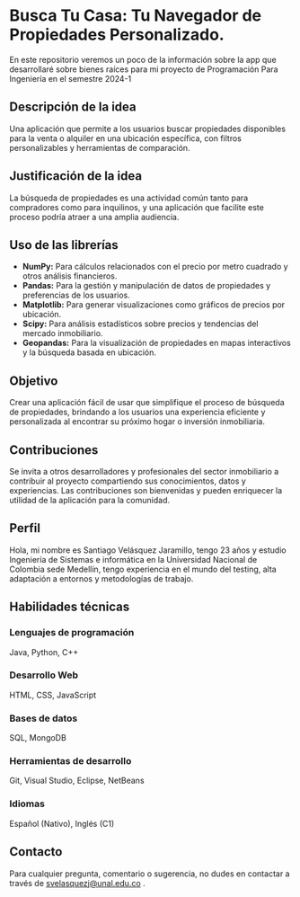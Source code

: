 # Busca Tu Casa: Tu Navegador de Propiedades Personalizado.
En este repositorio veremos un poco de la información sobre la app que desarrollaré sobre bienes raíces para mi proyecto de Programación Para Ingeniería en el semestre 2024-1

## Descripción de la idea
Una aplicación que permite a los usuarios buscar propiedades disponibles para la venta o alquiler en una ubicación específica, con filtros personalizables y herramientas de comparación.

## Justificación de la idea
La búsqueda de propiedades es una actividad común tanto para compradores como para inquilinos, y una aplicación que facilite este proceso podría atraer a una amplia audiencia.

## Uso de las librerías
- **NumPy:** Para cálculos relacionados con el precio por metro cuadrado y otros análisis financieros.
- **Pandas:** Para la gestión y manipulación de datos de propiedades y preferencias de los usuarios.
- **Matplotlib:** Para generar visualizaciones como gráficos de precios por ubicación.
- **Scipy:** Para análisis estadísticos sobre precios y tendencias del mercado inmobiliario.
- **Geopandas:** Para la visualización de propiedades en mapas interactivos y la búsqueda basada en ubicación.

## Objetivo
Crear una aplicación fácil de usar que simplifique el proceso de búsqueda de propiedades, brindando a los usuarios una experiencia eficiente y personalizada al encontrar su próximo hogar o inversión inmobiliaria.

## Contribuciones
Se invita a otros desarrolladores y profesionales del sector inmobiliario a contribuir al proyecto compartiendo sus conocimientos, datos y experiencias. Las contribuciones son bienvenidas y pueden enriquecer la utilidad de la aplicación para la comunidad.

## Perfil
Hola, mi nombre es Santiago Velásquez Jaramillo, tengo 23 años y estudio Ingeniería de Sistemas e informática en la Universidad Nacional de Colombia sede Medellín, tengo experiencia en el mundo del testing, alta adaptación a entornos y metodologías de trabajo.

## Habilidades técnicas
### Lenguajes de programación
Java, Python, C++
### Desarrollo Web
HTML, CSS, JavaScript
### Bases de datos
SQL, MongoDB
### Herramientas de desarrollo
Git, Visual Studio, Eclipse, NetBeans
### Idiomas
Español (Nativo), Inglés (C1)

## Contacto
Para cualquier pregunta, comentario o sugerencia, no dudes en contactar a través de svelasquezj@unal.edu.co .
